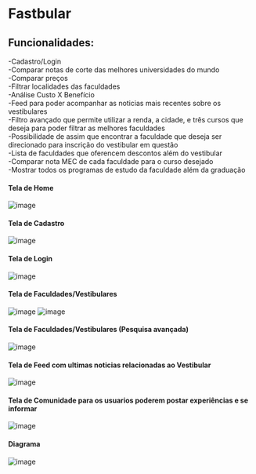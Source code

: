 <h1>Fastbular</h1>

<h2>Funcionalidades:</h2>

-Cadastro/Login
<br>
-Comparar notas de corte das melhores universidades do mundo
<br>
-Comparar preços
<br>
-Filtrar localidades das faculdades
<br>
-Análise Custo X Benefício
<br>
-Feed para poder acompanhar as noticias mais recentes sobre os vestibulares
<br>
-Filtro avançado que permite utilizar a renda, a cidade, e três cursos que deseja para poder filtrar as melhores faculdades
<br>
-Possibilidade de assim que encontrar a faculdade que deseja ser direcionado para inscrição do vestibular em questão
<br>
-Lista de faculdades que oferencem descontos além do vestibular
<br>
-Comparar nota MEC de cada faculdade para o curso desejado
<br>
-Mostrar todos os programas de estudo da faculdade além da graduação


<h4>Tela de Home</h4>

![image](https://github.com/gcastroo21/fastibular/assets/80531553/40a22019-39e5-4906-bbce-7f31b01c8762)

<h4>Tela de Cadastro</h4>

![image](https://github.com/gcastroo21/fastibular/assets/80531553/ebcf6725-c6cf-4f78-ada3-6357ff0eef4d)

<h4>Tela de Login</h4>

![image](https://github.com/gcastroo21/fastibular/assets/80531553/93a9487f-e2f3-48a5-b42b-3a9d62e1e188)

<h4>Tela de Faculdades/Vestibulares</h4>

![image](https://github.com/gcastroo21/fastibular/assets/80531553/ebb5b96a-7e30-4d25-aee5-f8a18156d345)
![image](https://github.com/gcastroo21/fastibular/assets/80531553/1be2d476-a5f7-45d4-aa28-0729cc4b5c6d)

<h4>Tela de Faculdades/Vestibulares (Pesquisa avançada)</h4>

![image](https://github.com/gcastroo21/fastibular/assets/80531553/bd3000d7-d1c5-47e0-b9c2-7be03cfe0e2f)

<h4>Tela de Feed com ultimas noticias relacionadas ao Vestibular</h4>

![image](https://github.com/gcastroo21/fastibular/assets/80531553/422e02e3-b305-4e2e-abf6-f61e7b2e1e87)

<h4>Tela de Comunidade para os usuarios poderem postar experiências e se informar</h4>

![image](https://github.com/gcastroo21/fastibular/assets/80531553/b8bfefb4-c7de-4003-a9a6-10f0770b0bc7)

<h4>Diagrama</h4>

![image](https://github.com/gcastroo21/fastibular/assets/80531553/211165e9-f579-471b-b5b3-81cf4f3232df)






